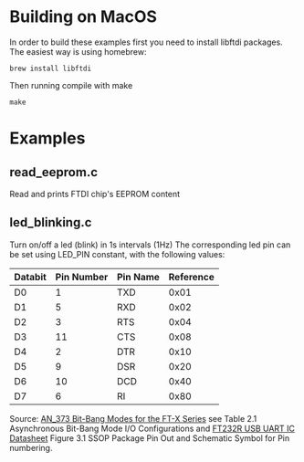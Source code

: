 # Building on MacOS

In order to build these examples first you need to install libftdi packages. The easiest way is using homebrew:

```
brew install libftdi
```

Then running compile with make

```
make
```

# Examples

## read_eeprom.c

Read and prints FTDI chip's EEPROM content

## led_blinking.c

Turn on/off a led (blink) in 1s intervals (1Hz)
The corresponding led pin can be set using LED_PIN constant, with the following values:

Databit | Pin Number | Pin Name | Reference
--------|------------|----------|----------
D0 | 1  | TXD | 0x01 
D1 | 5  | RXD | 0x02
D2 | 3  | RTS | 0x04
D3 | 11 | CTS | 0x08
D4 | 2  | DTR | 0x10
D5 | 9  | DSR | 0x20
D6 | 10 | DCD | 0x40
D7 | 6  | RI  | 0x80

Source: [AN_373 Bit-Bang Modes for the FT-X Series](https://www.ftdichip.com/Support/Documents/AppNotes/AN_373%20Bit-Bang%20Modes%20for%20the%20FT-X%20Series.p)
see Table 2.1 Asynchronous Bit-Bang Mode I/O Configurations and [FT232R USB UART IC Datasheet](https://www.ftdichip.com/Support/Documents/DataSheets/ICs/DS_FT232R.pdf) Figure 3.1 SSOP Package Pin Out and Schematic Symbol for Pin numbering.
